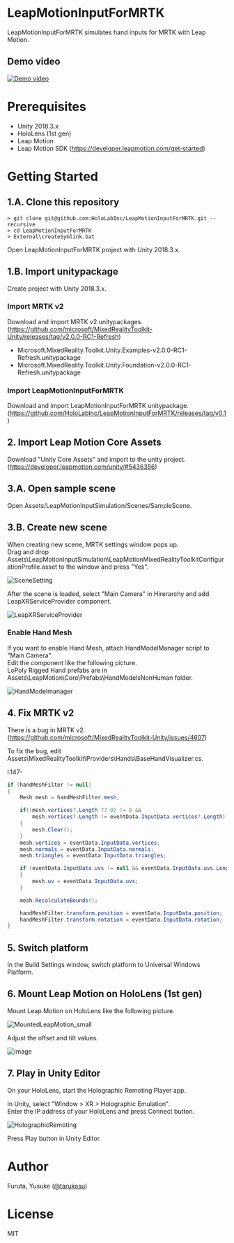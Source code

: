 # LeapMotionInputForMRTK
LeapMotionInputForMRTK simulates hand inputs for MRTK with Leap Motion.

## Demo video
[![Demo video](http://img.youtube.com/vi/jJw2ULaQsXM/0.jpg)](http://www.youtube.com/watch?v=jJw2ULaQsXM)


# Prerequisites
- Unity 2018.3.x
- HoloLens (1st gen)
- Leap Motion
- Leap Motion SDK (https://developer.leapmotion.com/get-started)

# Getting Started

## 1.A. Clone this repository
```
> git clone git@github.com:HoloLabInc/LeapMotionInputForMRTK.git --recursive
> cd LeapMotionInputForMRTK
> External\createSymlink.bat
```

Open LeapMotionInputForMRTK project with Unity 2018.3.x.

## 1.B. Import unitypackage
Create project with Unity 2018.3.x.

### Import MRTK v2
Download and import MRTK v2 unitypackages.  
(https://github.com/microsoft/MixedRealityToolkit-Unity/releases/tag/v2.0.0-RC1-Refresh)

- Microsoft.MixedReality.Toolkit.Unity.Examples-v2.0.0-RC1-Refresh.unitypackage
- Microsoft.MixedReality.Toolkit.Unity.Foundation-v2.0.0-RC1-Refresh.unitypackage

### Import LeapMotionInputForMRTK
Download and import LeapMotionInputForMRTK unitypackage.  
(https://github.com/HoloLabInc/LeapMotionInputForMRTK/releases/tag/v0.1)


## 2. Import Leap Motion Core Assets
Download "Unity Core Assets" and import to the unity project.  
(https://developer.leapmotion.com/unity/#5436356)


## 3.A. Open sample scene
Open Assets/LeapMotionInputSimulation/Scenes/SampleScene.

## 3.B. Create new scene
When creating new scene, MRTK settings window pops up.  
Drag and drop Assets\LeapMotionInputSimulation\LeapMotionMixedRealityToolkitConfigurationProfile.asset to the window and press "Yes".

![SceneSetting](https://user-images.githubusercontent.com/4415085/58233879-2ada2e00-7d78-11e9-81e7-09c0e68ac23a.png)

After the scene is loaded, select "Main Camera" in Hirerarchy and add LeapXRServiceProvider component.

![LeapXRServiceProvider](https://user-images.githubusercontent.com/4415085/58233883-2dd51e80-7d78-11e9-82a3-4a037223d1c9.png)

### Enable Hand Mesh
If you want to enable Hand Mesh, attach HandModelManager script to "Main Camera".  
Edit the component like the following picture.  
LoPoly Rigged Hand prefabs are in Assets\LeapMotion\Core\Prefabs\HandModelsNonHuman folder.

![HandModelmanager](https://user-images.githubusercontent.com/4415085/58534145-65831100-8225-11e9-98fc-8772f3166f4c.png)

## 4. Fix MRTK v2
There is a bug in MRTK v2.  
(https://github.com/microsoft/MixedRealityToolkit-Unity/issues/4607)  

To fix the bug, edit Assets\MixedRealityToolkit\Providers\Hands\BaseHandVisualizer.cs.

l.147- 
```cs
if (handMeshFilter != null)
{
    Mesh mesh = handMeshFilter.mesh;

    if((mesh.vertices?.Length ?? 0) != 0 && 
        mesh.vertices?.Length != eventData.InputData.vertices?.Length)
    {
        mesh.Clear();
    }
    mesh.vertices = eventData.InputData.vertices;
    mesh.normals = eventData.InputData.normals;
    mesh.triangles = eventData.InputData.triangles;

    if (eventData.InputData.uvs != null && eventData.InputData.uvs.Length > 0)
    {
        mesh.uv = eventData.InputData.uvs;
    }

    mesh.RecalculateBounds();

    handMeshFilter.transform.position = eventData.InputData.position;
    handMeshFilter.transform.rotation = eventData.InputData.rotation;
}
```

## 5. Switch platform
In the Build Settings window, switch platform to Universal Windows Platform.

## 6. Mount Leap Motion on HoloLens (1st gen)
Mount Leap Motion on HoloLens like the following picture.

![MountedLeapMotion_small](https://user-images.githubusercontent.com/4415085/58304554-bebb0100-7e2f-11e9-8b74-7bef033bddc6.jpg)

Adjust the offset and tilt values.

![image](https://user-images.githubusercontent.com/4415085/58302558-bdd1a180-7e26-11e9-8282-82a57d88c052.png)

## 7. Play in Unity Editor
On your HoloLens, start the Holographic Remoting Player app.

In Unity, select "Window > XR > Holographic Emulation".  
Enter the IP address of your HoloLens and press Connect button.

![HolographicRemoting](https://user-images.githubusercontent.com/4415085/58303095-8284a200-7e29-11e9-8efe-dbe88019b629.png)

Press Play button in Unity Editor.

# Author
Furuta, Yusuke ([@tarukosu](https://twitter.com/tarukosu))

# License
MIT
